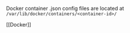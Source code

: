 Docker container .json config files are located at `/var/lib/docker/containers/<container-id>/`

[[Docker]]
